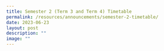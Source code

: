 ```yaml
---
title: Semester 2 (Term 3 and Term 4) Timetable
permalink: /resources/announcements/semester-2-timetable/
date: 2023-06-23
layout: post
description: ""
image: ""
---
```


